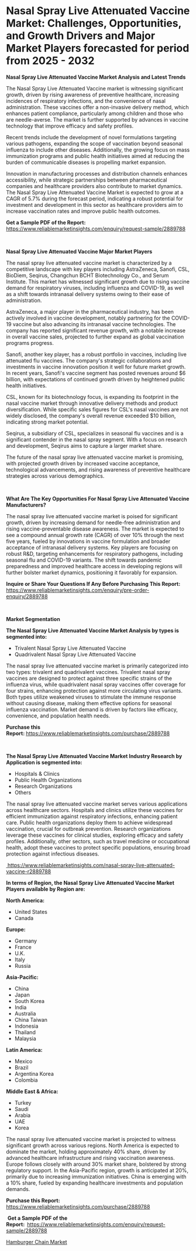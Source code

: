 <p><h1>Nasal Spray Live Attenuated Vaccine Market: Challenges, Opportunities, and Growth Drivers and Major Market Players forecasted for period from 2025 - 2032</h1></p><p><strong>Nasal Spray Live Attenuated Vaccine Market Analysis and Latest Trends</strong></p>
<p><p>The Nasal Spray Live Attenuated Vaccine market is witnessing significant growth, driven by rising awareness of preventive healthcare, increasing incidences of respiratory infections, and the convenience of nasal administration. These vaccines offer a non-invasive delivery method, which enhances patient compliance, particularly among children and those who are needle-averse. The market is further supported by advances in vaccine technology that improve efficacy and safety profiles.</p><p>Recent trends include the development of novel formulations targeting various pathogens, expanding the scope of vaccination beyond seasonal influenza to include other diseases. Additionally, the growing focus on mass immunization programs and public health initiatives aimed at reducing the burden of communicable diseases is propelling market expansion. </p><p>Innovation in manufacturing processes and distribution channels enhances accessibility, while strategic partnerships between pharmaceutical companies and healthcare providers also contribute to market dynamics. The Nasal Spray Live Attenuated Vaccine Market is expected to grow at a CAGR of 5.7% during the forecast period, indicating a robust potential for investment and development in this sector as healthcare providers aim to increase vaccination rates and improve public health outcomes.</p></p>
<p><strong>Get a Sample PDF of the Report:&nbsp;</strong> <a href="https://www.reliablemarketinsights.com/enquiry/request-sample/2889788?utm_campaign=3188&utm_medium=2&utm_source=Github&utm_content=ia&utm_term=14032025&utm_id=nasal-spray-live-attenuated-vaccine">https://www.reliablemarketinsights.com/enquiry/request-sample/2889788</a></p>
<p>&nbsp;</p>
<p><strong>Nasal Spray Live Attenuated Vaccine Major Market Players</strong></p>
<p><p>The nasal spray live attenuated vaccine market is characterized by a competitive landscape with key players including AstraZeneca, Sanofi, CSL, BioDiem, Seqirus, Changchun BCHT Biotechnology Co., and Serum Institute. This market has witnessed significant growth due to rising vaccine demand for respiratory viruses, including influenza and COVID-19, as well as a shift towards intranasal delivery systems owing to their ease of administration.</p><p>AstraZeneca, a major player in the pharmaceutical industry, has been actively involved in vaccine development, notably partnering for the COVID-19 vaccine but also advancing its intranasal vaccine technologies. The company has reported significant revenue growth, with a notable increase in overall vaccine sales, projected to further expand as global vaccination programs progress.</p><p>Sanofi, another key player, has a robust portfolio in vaccines, including live attenuated flu vaccines. The company's strategic collaborations and investments in vaccine innovation position it well for future market growth. In recent years, Sanofi's vaccine segment has posted revenues around $6 billion, with expectations of continued growth driven by heightened public health initiatives.</p><p>CSL, known for its biotechnology focus, is expanding its footprint in the nasal vaccine market through innovative delivery methods and product diversification. While specific sales figures for CSL's nasal vaccines are not widely disclosed, the company's overall revenue exceeded $10 billion, indicating strong market potential.</p><p>Seqirus, a subsidiary of CSL, specializes in seasonal flu vaccines and is a significant contender in the nasal spray segment. With a focus on research and development, Seqirus aims to capture a larger market share.</p><p>The future of the nasal spray live attenuated vaccine market is promising, with projected growth driven by increased vaccine acceptance, technological advancements, and rising awareness of preventive healthcare strategies across various demographics.</p></p>
<p>&nbsp;</p>
<p><strong>What Are The Key Opportunities For Nasal Spray Live Attenuated Vaccine Manufacturers?</strong></p>
<p><p>The nasal spray live attenuated vaccine market is poised for significant growth, driven by increasing demand for needle-free administration and rising vaccine-preventable disease awareness. The market is expected to see a compound annual growth rate (CAGR) of over 10% through the next five years, fueled by innovations in vaccine formulation and broader acceptance of intranasal delivery systems. Key players are focusing on robust R&D, targeting enhancements for respiratory pathogens, including seasonal flu and COVID-19 variants. The shift towards pandemic preparedness and improved healthcare access in developing regions will further bolster market dynamics, positioning it favorably for expansion.</p></p>
<p><strong>Inquire or Share Your Questions If Any Before Purchasing This Report:</strong> <a href="https://www.reliablemarketinsights.com/enquiry/pre-order-enquiry/2889788?utm_campaign=3188&utm_medium=2&utm_source=Github&utm_content=ia&utm_term=14032025&utm_id=nasal-spray-live-attenuated-vaccine">https://www.reliablemarketinsights.com/enquiry/pre-order-enquiry/2889788</a></p>
<p>&nbsp;</p>
<p><strong>Market Segmentation</strong></p>
<p><strong>The Nasal Spray Live Attenuated Vaccine Market Analysis by types is segmented into:</strong></p>
<p><ul><li>Trivalent Nasal Spray Live Attenuated Vaccine</li><li>Quadrivalent Nasal Spray Live Attenuated Vaccine</li></ul></p>
<p><p>The nasal spray live attenuated vaccine market is primarily categorized into two types: trivalent and quadrivalent vaccines. Trivalent nasal spray vaccines are designed to protect against three specific strains of the influenza virus, while quadrivalent nasal spray vaccines offer coverage for four strains, enhancing protection against more circulating virus variants. Both types utilize weakened viruses to stimulate the immune response without causing disease, making them effective options for seasonal influenza vaccination. Market demand is driven by factors like efficacy, convenience, and population health needs.</p></p>
<p><strong>Purchase this Report:&nbsp;</strong><a href="https://www.reliablemarketinsights.com/purchase/2889788?utm_campaign=3188&utm_medium=2&utm_source=Github&utm_content=ia&utm_term=14032025&utm_id=nasal-spray-live-attenuated-vaccine">https://www.reliablemarketinsights.com/purchase/2889788</a></p>
<p>&nbsp;</p>
<p><strong>The Nasal Spray Live Attenuated Vaccine Market Industry Research by Application is segmented into:</strong></p>
<p><ul><li>Hospitals & Clinics</li><li>Public Health Organizations</li><li>Research Organizations</li><li>Others</li></ul></p>
<p><p>The nasal spray live attenuated vaccine market serves various applications across healthcare sectors. Hospitals and clinics utilize these vaccines for efficient immunization against respiratory infections, enhancing patient care. Public health organizations deploy them to achieve widespread vaccination, crucial for outbreak prevention. Research organizations leverage these vaccines for clinical studies, exploring efficacy and safety profiles. Additionally, other sectors, such as travel medicine or occupational health, adopt these vaccines to protect specific populations, ensuring broad protection against infectious diseases.</p></p>
<p><a href="https://www.reliablemarketinsights.com/nasal-spray-live-attenuated-vaccine-r2889788?utm_campaign=3188&utm_medium=2&utm_source=Github&utm_content=ia&utm_term=14032025&utm_id=nasal-spray-live-attenuated-vaccine">&nbsp;https://www.reliablemarketinsights.com/nasal-spray-live-attenuated-vaccine-r2889788</a></p>
<p><strong>In terms of Region, the Nasal Spray Live Attenuated Vaccine Market Players available by Region are:</strong></p>
<p>
    <p> <strong> North America: </strong>
        <ul>
            <li>United States</li>
            <li>Canada</li>
        </ul>
        </p> 
    <p> <strong> Europe: </strong>
        <ul>
            <li>Germany</li>
            <li>France</li>
            <li>U.K.</li>
            <li>Italy</li>
            <li>Russia</li>
        </ul>
        </p> 
    <p> <strong> Asia-Pacific: </strong>
        <ul>
            <li>China</li>
            <li>Japan</li>
            <li>South Korea</li>
            <li>India</li>
            <li>Australia</li>
            <li>China Taiwan</li>
            <li>Indonesia</li>
            <li>Thailand</li>
            <li>Malaysia</li>
        </ul>
        </p> 
    <p> <strong> Latin America: </strong>
        <ul>
            <li>Mexico</li>
            <li>Brazil</li>
            <li>Argentina Korea</li>
            <li>Colombia</li>
        </ul>
        </p> 
    <p> <strong> Middle East & Africa: </strong>
        <ul>
            <li>Turkey</li>
            <li>Saudi</li>
            <li>Arabia</li>
            <li>UAE</li>
            <li>Korea</li>
        </ul>
    </p>
    </p>
<p><p>The nasal spray live attenuated vaccine market is projected to witness significant growth across various regions. North America is expected to dominate the market, holding approximately 40% share, driven by advanced healthcare infrastructure and rising vaccination awareness. Europe follows closely with around 30% market share, bolstered by strong regulatory support. In the Asia-Pacific region, growth is anticipated at 20%, primarily due to increasing immunization initiatives. China is emerging with a 10% share, fueled by expanding healthcare investments and population demands.</p></p>
<p><strong>Purchase this Report: </strong><a href="https://www.reliablemarketinsights.com/purchase/2889788?utm_campaign=3188&utm_medium=2&utm_source=Github&utm_content=ia&utm_term=14032025&utm_id=nasal-spray-live-attenuated-vaccine">https://www.reliablemarketinsights.com/purchase/2889788</a></p>
<p>&nbsp;<strong>Get a Sample PDF of the Report:&nbsp;&nbsp;</strong><a href="https://www.reliablemarketinsights.com/enquiry/request-sample/2889788?utm_campaign=3188&utm_medium=2&utm_source=Github&utm_content=ia&utm_term=14032025&utm_id=nasal-spray-live-attenuated-vaccine">https://www.reliablemarketinsights.com/enquiry/request-sample/2889788</a></p>
<p><strong></strong></p>
<p><p><a href="https://github.com/guleealhani/Market-Research-Report-List-1/blob/main/hamburger-chain-market.md?utm_campaign=3188&utm_medium=2&utm_source=Github&utm_content=ia&utm_term=14032025&utm_id=nasal-spray-live-attenuated-vaccine">Hamburger Chain Market</a></p></p>